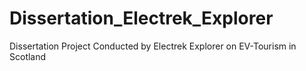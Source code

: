 # Dissertation_Electrek_Explorer
Dissertation Project Conducted by Electrek Explorer on EV-Tourism in Scotland
